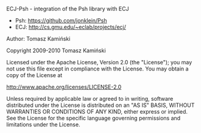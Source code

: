 
ECJ-Psh - integration of the Psh library with ECJ

* Psh: https://github.com/jonklein/Psh
* ECJ: http://cs.gmu.edu/~eclab/projects/ecj/

Author: 	Tomasz Kamiński

Copyright 2009-2010 Tomasz Kamiński

Licensed under the Apache License, Version 2.0 (the "License");
you may not use this file except in compliance with the License.
You may obtain a copy of the License at

http://www.apache.org/licenses/LICENSE-2.0

Unless required by applicable law or agreed to in writing, software
distributed under the License is distributed on an "AS IS" BASIS,
WITHOUT WARRANTIES OR CONDITIONS OF ANY KIND, either express or implied.
See the License for the specific language governing permissions and
limitations under the License.

